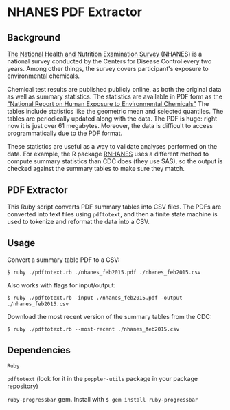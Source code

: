 NHANES PDF Extractor
====================

Background
----------
[The National Health and Nutrition Examination Survey (NHANES)](http://www.cdc.gov/nchs/nhanes/index.htm) is a national survey conducted by the Centers for Disease Control every two years. Among other things, the survey covers participant's exposure to environmental chemicals.

Chemical test results are published publicly online, as both the original data as well as summary statistics. The statistics are available in PDF form as the ["National Report on Human Exposure to Environmental Chemicals"](http://www.cdc.gov/biomonitoring/pdf/FourthReport_UpdatedTables_Feb2015.pdf) The tables include statistics like the geometric mean and selected quantiles. The tables are periodically updated along with the data. The PDF is huge: right now it is just over 61 megabytes. Moreover, the data is difficult to access programmatically due to the PDF format.

These statistics are useful as a way to validate analyses performed on the data. For example, the R package [RNHANES](http://github.com/SilentSpringInstitute/RNHANES) uses a different method to compute summary statistics than CDC does (they use SAS), so the output is checked against the summary tables to make sure they match.

PDF Extractor
-------------
This Ruby script converts PDF summary tables into CSV files. The PDFs are converted into text files using `pdftotext`, and then a finite state machine is used to tokenize and reformat the data into a CSV.

Usage
-----

Convert a summary table PDF to a CSV:
```
$ ruby ./pdftotext.rb ./nhanes_feb2015.pdf ./nhanes_feb2015.csv
```

Also works with flags for input/output:
```
$ ruby ./pdftotext.rb -input ./nhanes_feb2015.pdf -output ./nhanes_feb2015.csv
```

Download the most recent version of the summary tables from the CDC:
```
$ ruby ./pdftotext.rb --most-recent ./nhanes_feb2015.csv
```


Dependencies
-----------
`Ruby`

`pdftotext` (look for it in the `poppler-utils` package in your package repository)

`ruby-progressbar` gem. Install with ```$ gem install ruby-progressbar```
